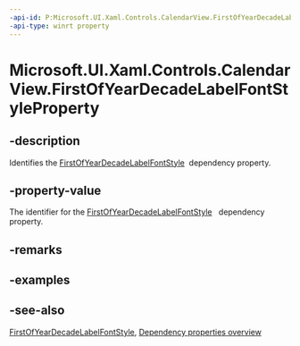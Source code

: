 ```yaml
---
-api-id: P:Microsoft.UI.Xaml.Controls.CalendarView.FirstOfYearDecadeLabelFontStyleProperty
-api-type: winrt property
---
```


<!-- Property syntax
public Windows.UI.Xaml.DependencyProperty FirstOfYearDecadeLabelFontStyleProperty { get; }
-->

# Microsoft.UI.Xaml.Controls.CalendarView.FirstOfYearDecadeLabelFontStyleProperty

## -description
Identifies the [FirstOfYearDecadeLabelFontStyle](calendarview_firstofyeardecadelabelfontstyle.md)  dependency property.

## -property-value
The identifier for the [FirstOfYearDecadeLabelFontStyle](calendarview_firstofyeardecadelabelfontstyle.md)   dependency property.

## -remarks

## -examples

## -see-also
[FirstOfYearDecadeLabelFontStyle](calendarview_firstofyeardecadelabelfontstyle.md), [Dependency properties overview](/windows/uwp/xaml-platform/dependency-properties-overview)
